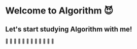 # Welcome to Algorithm :smiling_imp: 

## Let's start studying Algorithm with me!

:green_heart: :purple_heart: :green_heart: :purple_heart: :green_heart: :purple_heart: :green_heart: :purple_heart: :green_heart: :purple_heart: :green_heart: :purple_heart: